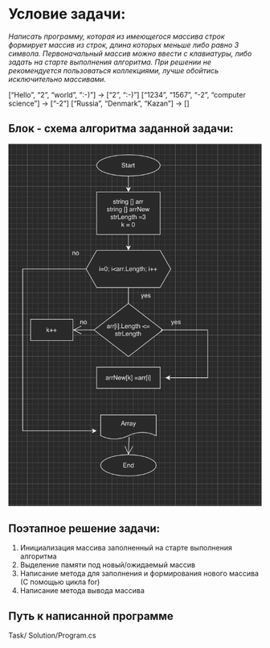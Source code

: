 # Условие задачи: 
*Написать программу, которая из имеющегося массива строк формирует массив из строк, длина которых меньше либо равно 3 символа. Первоначальный массив можно ввести с клавиатуры, либо задать на старте выполнения алгоритма. При решении не рекомендуется пользоваться коллекциями, лучше обойтись исключительно массивами.*

[“Hello”, “2”, “world”, “:-)”] → [“2”, “:-)”]
[“1234”, “1567”, “-2”, “computer science”] → [“-2”]
[“Russia”, “Denmark”, “Kazan”] → []

## Блок - схема алгоритма заданной задачи: 
![Блок-схема](foto.jpeg)

## Поэтапное решение задачи:
1. Инициализация массива заполненный на старте выполнения алгоритма
2. Выделение памяти под новый/ожидаемый массив
3. Написание метода для заполнения и формирования нового массива (С помощью цикла for)
4. Написание метода вывода массива


## Путь к написанной программе 
Task/ Solution/Program.cs